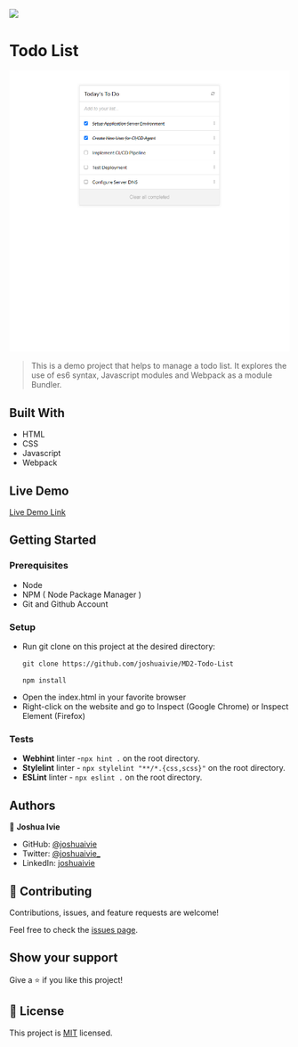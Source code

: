 ![](https://img.shields.io/badge/Microverse-blueviolet)

# Todo List

![screenshot](./src/images/screenshot.png)

> This is a demo project that helps to manage a todo list. It explores the use of es6 syntax, Javascript modules and Webpack as a module Bundler.

## Built With

- HTML
- CSS
- Javascript
- Webpack


## Live Demo

[Live Demo Link](https://joshuaivie.github.io/MD2-Todo-List/)

## Getting Started

### Prerequisites

- Node
- NPM ( Node Package Manager )
- Git and Github Account

### Setup

- Run git clone on this project at the desired directory:
  ```
  git clone https://github.com/joshuaivie/MD2-Todo-List
  ```
   ```
  npm install
  ```
- Open the index.html in your favorite browser
- Right-click on the website and go to Inspect (Google Chrome) or Inspect Element (Firefox)

### Tests

- **Webhint** linter -`npx hint .` on the root directory.
- **Stylelint** linter - `npx stylelint "**/*.{css,scss}"` on the root directory.
- **ESLint** linter - `npx eslint .` on the root directory.

## Authors

👤 **Joshua Ivie**

- GitHub: [@joshuaivie](https://github.com/joshuaivie)
- Twitter: [@joshuaivie\_](https://twitter.com/joshuaivie_)
- LinkedIn: [joshuaivie](https://linkedin.com/in/joshuaivie)

## 🤝 Contributing

Contributions, issues, and feature requests are welcome!

Feel free to check the [issues page](https://github.com/joshuaivie/MD2-Todo-List/issues).

## Show your support

Give a ⭐️ if you like this project!

## 📝 License

This project is [MIT](./MIT.md) licensed.
